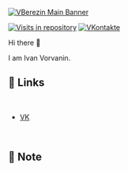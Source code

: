 [![VBerezin Main Banner](./assets/HiPrivBanner.png)](https://vk.com/hiprivsid)

[![Visits in repository](https://img.shields.io/badge/hiprivsid-Telegram-blue)](https://t.me/hiprivsid)
[![VKontakte](https://img.shields.io/badge/hiprivsid-VKontakte-blue)](https://vk.com/hiprivsid)

Hi there 👋

I am Ivan Vorvanin.

## 📝 Links

<br>

<!-- BLOG-POST-LIST:START -->
- [VK](https://vk.com/hiprivsid)
<!-- BLOG-POST-LIST:END -->

<br>

## 📌 Note


